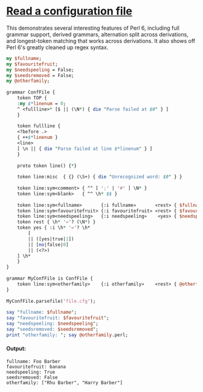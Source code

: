 [1]: https://rosettacode.org/wiki/Read_a_configuration_file

# [Read a configuration file][1]

This demonstrates several interesting features of Perl 6, including full grammar support, derived grammars, alternation split across derivations, and longest-token matching that works across derivations. It also shows off Perl 6's greatly cleaned up regex syntax.

```perl
my $fullname;
my $favouritefruit;
my $needspeeling = False;
my $seedsremoved = False;
my @otherfamily;
 
grammar ConfFile {
    token TOP {
	:my $*linenum = 0;
	^ <fullline>* [$ || (\N*) { die "Parse failed at $0" } ]
    }
 
    token fullline {
	<?before .>
	{ ++$*linenum }
	<line>
	[ \n || { die "Parse failed at line $*linenum" } ]
    }
 
    proto token line() {*}
 
    token line:misc  { {} (\S+) { die "Unrecognized word: $0" } }
 
    token line:sym<comment> { ^^ [ ';' | '#' ] \N* }
    token line:sym<blank>   { ^^ \h* $$ }
 
    token line:sym<fullname>       {:i fullname»       <rest> { $fullname = $<rest>.trim } }
    token line:sym<favouritefruit> {:i favouritefruit» <rest> { $favouritefruit = $<rest>.trim } }
    token line:sym<needspeeling>   {:i needspeeling»    <yes> { $needspeeling = defined $<yes> } }
    token rest { \h* '='? (\N*) }
    token yes { :i \h* '='? \h*
    	[
	    || ([yes|true|1])
	    || [no|false|0] 
	    || (<?>)
	] \h*
    }
}
 
grammar MyConfFile is ConfFile {
    token line:sym<otherfamily>    {:i otherfamily»    <rest> { @otherfamily = $<rest>.split(',')».trim } }
}
 
MyConfFile.parsefile('file.cfg');
 
say "fullname: $fullname";
say "favouritefruit: $favouritefruit";
say "needspeeling: $needspeeling";
say "seedsremoved: $seedsremoved";
print "otherfamily: "; say @otherfamily.perl;
```

#### Output:
```
fullname: Foo Barber
favouritefruit: banana
needspeeling: True
seedsremoved: False
otherfamily: ["Rhu Barber", "Harry Barber"]
```